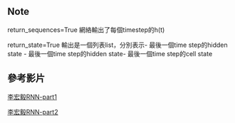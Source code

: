 Note
--------------------------
return_sequences=True 網絡輸出了每個timestep的h(t)

return_state=True 輸出是一個列表list，分別表示- 最後一個time step的hidden state - 最後一個time step的hidden state- 最後一個time step的cell state

參考影片
--------------------------
[李宏毅RNN-part1](https://www.youtube.com/watch?v=xCGidAeyS4M)

[李宏毅RNN-part2](https://www.youtube.com/watch?v=rTqmWlnwz_0)
